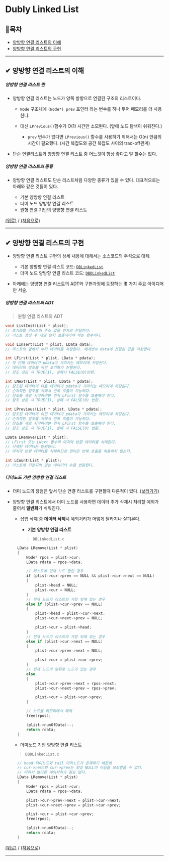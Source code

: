 ﻿# Dubly Linked List
## 📝목차
- [양방향 연결 리스트의 이해](https://github.com/choisb/Study-DataStructure/tree/master/04_DoublyLinkedList#-양방향-연결-리스트의-이해)
- [양방향 연결 리스트의 구현](https://github.com/choisb/Study-DataStructure/tree/master/04_DoublyLinkedList#-양방향-연결-리스트의-구현)
___
## ✔ 양방향 연결 리스트의 이해
##### 양방향 연결 리스트 란
- 양방향 연결 리스트는 노드가 양쪽 방향으로 연결된 구조의 리스트이다.
  - `Node` 구조체에 `(Node*) prev` 포인터 라는 변수를 하나 두어 메모리를 더 사용한다.
  - 대신 `LPrevious()`함수가 O(1) 시간만 소모된다. (앞에 노드 탐색이 쉬워진다.)

    - `prev` 변수가 없다면 `LPrevious()` 함수를 사용하기 위해서는 O(n) 만큼의 시간이 필요했다. (시간 복잡도와 공간 복잡도 사이의 trad-off관계)

- 단순 연결리스트와 양방향 연결 리스트 중 어느것이 항상 좋다고 말 할수는 없다.

##### 양방향 연결 리스트의 종류
- 양방향 연결 리스트도 단순 리스트처럼 다양한 종류가 있을 수 있다. 대표적으로는 아래와 같은 것들이 있다.

  - 기본 양방향 연결 리스트 
  - 더미 노드 양방향 연결 리스트
  - 원형 연결 기반의 양방향 연결 리스트

[(위로)](https://github.com/choisb/Study-DataStructure/tree/master/04_DoublyLinkedList#dubly-linked-list) / [(처음으로)](https://github.com/choisb/Study-DataStructure/blob/master/README.md#data-structure)

___
## ✔ 양방향 연결 리스트의 구현
- 양방향 연결 리스트 구현의 상세 내용에 대해서는 소스코드의 주석으로 대체.
  - 기본 양방향 연결 리스트 코드: [`DBLinkedList`](https://github.com/choisb/Study-DataStructure/tree/master/04_DoublyLinkedList/DBLinkedList)
  - 더미 노드 양방향 연결 리스트 코드: [`DBDLinkedList`](https://github.com/choisb/Study-DataStructure/tree/master/04_DoublyLinkedList/DBDLinkedList)
 
- 아래에는 양방향 연결 리스트의 ADT와 구현과정에 등장하는 몇 가지 주요 아이디어만 서술.


##### 양방향 연결 리스트의 ADT

> 원형 연결 리스트의 ADT
```c
void ListInit(List * plist);
// 초기화할 리스트의 주소 값을 인자로 전달한다.
// 리스트 생성 후 제일 먼저 호출되어야 하는 함수이다.

void LInsert(List * plist, LData data);
// 리스트의 앞에서 부터 데이터를 저장한다. 매개변수 data에 전달된 값을 저장한다.

int LFirst(List * plist, LData * pdata);
// 첫 번째 데이터가 pdata가 가리키는 메모리에 저장된다.
// 데이터의 참조를 위한 초기화가 진행된다.
// 참조 성공 시 TRUE(1), 실패시 FALSE(0)반환.

int LNext(List * plist, LData * pdata);
// 참조된 데이터의 다음 데이터가 pdata가 가리키는 메모리에 저장된다.
// 순차적인 참조를 위해서 반복 호출이 가능하다.
// 참조를 새로 시작하려면 먼저 LFirst 함수를 호출해야 한다.
// 참조 성공 시 TRUE(1), 실패 시 FALSE(0) 반환.

int LPrevious(List * plist, LData * pdata);
// 참조된 데이터의 이전 데이터가 pdata가 가리키는 메모리에 저장된다.
// 순차적인 참조를 위해서 반복 호출이 가능하다.
// 참조를 새로 시작하려면 먼저 LFirst 함수를 호출해야 한다.
// 참조 성공 시 TRUE(1), 실패 시 FALSE(0) 반환. 

LData LRemove(List * plist);
// LFirst 또는 LNext 함수의 마지막 반환 데이터를 삭제한다.
// 삭제된 데이터는 반환된다.
// 마지막 반환 데이터를 삭제하므로 연이은 반복 호출을 허용하지 않는다.

int LCount(List * plist);
// 리스트에 저장되어 있는 데이터의 수를 반환한다.
```  
  
##### 더미노드 기반 양방향 연결 리스트
- 더미 노드의 장점은 앞서 단순 연결 리스트를 구현할때 다룬적이 있다. [(보러가기)](https://github.com/choisb/Study-DataStructure/tree/master/02_LinkedList#더미-노드-추가)

- 양방향 연결 리스트에서 더미 노드를 사용하면 데이터 추가 삭제시 처리할 예외가 줄어서 **일반화**가 쉬워진다.
  - 삽입 삭제 중 **데이터 삭제**시 예외처리가 어떻게 달라지나 살펴본다.

    - **기본 양방향 연결 리스트**
    > `DBLinkedList.c`
  ```c
    LData LRemove(List * plist)
    {
        Node* rpos = plist->cur; 
        LData rdata = rpos->data;

        // 리스트에 현재 노드 뿐인 경우
        if (plist->cur->prev == NULL && plist->cur->next == NULL)   
        {
            plist->head = NULL;
            plist->cur = NULL;
        }
        // 현재 노드가 리스트의 가장 앞에 있는 경우
        else if (plist->cur->prev == NULL)  
        {
            plist->head = plist->cur->next;
            plist->cur->next->prev = NULL;

            plist->cur = plist->head;
        }
        // 현재 노드가 리스트의 가장 뒤에 있는 경우
        else if (plist->cur->next == NULL)  
        {
            plist->cur->prev->next = NULL;

            plist->cur = plist->cur->prev;
        }
        // 현재 노드의 앞뒤로 노드가 있는 경우
        else 
        {
            plist->cur->prev->next = rpos->next;
            plist->cur->next->prev = rpos->prev;

            plist->cur = plist->cur->prev;
        }

        // 노드를 메모리에서 해제
        free(rpos);

        (plist->numOfData)--;
        return rdata;
    }
  ```
    - 더미노드 기반 양방향 연결 리스트
    > `DBDLinkedList.c`
  ```c
    // head 더미노드와 tail 더미노드가 존재하기 때문에
    // cur->next와 cur->prev는 항상 NULL이 아님을 보장받을 수 있다.
    // 따라서 별다른 예외처리가 필요 없다.
    LData LRemove(List * plist)
    {
        Node* rpos = plist->cur;
        LData rdata = rpos->data;

        plist->cur->prev->next = plist->cur->next;
        plist->cur->next->prev = plist->cur->prev;

        plist->cur = plist->cur->prev;
        free(rpos);

        (plist->numOfData)--;
        return rdata;
    }
  ```

[(위로)](https://github.com/choisb/Study-DataStructure/tree/master/04_DoublyLinkedList#dubly-linked-list) / [(처음으로)](https://github.com/choisb/Study-DataStructure/blob/master/README.md#data-structure)
___